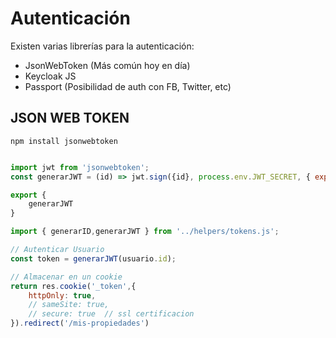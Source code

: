 # Autenticación

Existen varias librerías para la autenticación:

- JsonWebToken (Más común hoy en día)
- Keycloak JS
- Passport (Posibilidad de auth con FB, Twitter, etc)


## JSON WEB TOKEN

```npm install jsonwebtoken```

```js title="helpers/tokens.js"

import jwt from 'jsonwebtoken';
const generarJWT = (id) => jwt.sign({id}, process.env.JWT_SECRET, { expiresIn: '1d' });

export {
    generarJWT
}
```

```js
import { generarID,generarJWT } from '../helpers/tokens.js';

// Autenticar Usuario
const token = generarJWT(usuario.id);

// Almacenar en un cookie
return res.cookie('_token',{
    httpOnly: true,
    // sameSite: true,
    // secure: true  // ssl certificacion
}).redirect('/mis-propiedades')
```